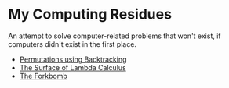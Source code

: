 My Computing Residues
=====================

<div class="text-left">An attempt to solve computer-related problems that won't exist, if computers
didn't exist in the first place.</div>

- [Permutations using Backtracking](permutations)
- [The Surface of Lambda Calculus](lambda)
- [The Forkbomb](forkbomb)
